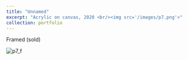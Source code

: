```yaml
---
title: "Unnamed"
excerpt: "Acrylic on canvas, 2020 <br/><img src='/images/p7.png'>"
collection: portfolio
---
```


Framed (sold)

![p7_f](/images/p7_f.JPG)
